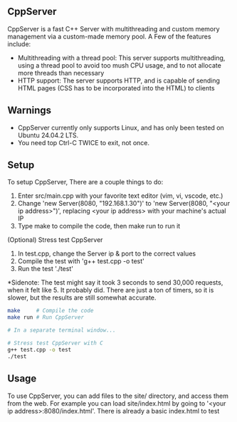 CppServer
---------

CppServer is a fast C++ Server with multithreading and custom memory management via a custom-made memory pool. A Few of the features include:
* Multithreading with a thread pool: This server supports multithreading, using a thread pool to avoid too mush CPU usage, and to not allocate more threads than necessary
* HTTP support: The server supports HTTP, and is capable of sending HTML pages (CSS has to be incorporated into the HTML) to clients


Warnings
--------
* CppServer currently only supports Linux, and has only been tested on Ubuntu 24.04.2 LTS.
* You need top Ctrl-C TWICE to exit, not once.

Setup
-----
To setup CppServer, There are a couple things to do:
1. Enter src/main.cpp with your favorite text editor (vim, vi, vscode, etc.)
2. Change 'new Server(8080, "192.168.1.30")' to 'new Server(8080, "&lt;your ip address&gt;")', replacing &lt;your ip address&gt; with your machine's actual IP
3. Type make to compile the code, then make run to run it

(Optional) Stress test CppServer
1. In test.cpp, change the Server ip & port to the correct values
2. Compile the test with 'g++ test.cpp -o test'
3. Run the test './test'

*Sidenote: The test might say it took 3 seconds to send 30,000 requests, when it felt like 5. It probably did. There are just a ton of timers, so it is slower, but the results are still somewhat accurate.

```bash
make     # Compile the code
make run # Run CppServer

# In a separate terminal window...

# Stress test CppServer with C
g++ test.cpp -o test
./test
```

Usage
-----

To use CppServer, you can add files to the site/ directory, and access them from the web. For example you can load site/index.html by going to '&lt;your ip address&gt;:8080/index.html'. There is already a basic index.html to test